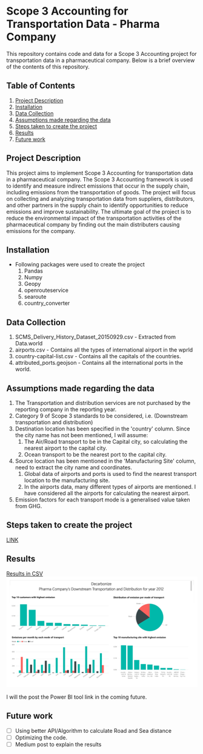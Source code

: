 # Scope 3 Accounting for Transportation Data - Pharma Company

This repository contains code and data for a Scope 3 Accounting project for transportation data in a pharmaceutical company. Below is a brief overview of the contents of this repository.

## Table of Contents
1. [ Project Description ](#projectDescription)
2. [Installation](#installation)
3. [Data Collection](#dataCollection)
4. [Assumptions made regarding the data](#assumptions)
5. [Steps taken to create the project](#steps)
6. [Results](#results)
7. [Future work](#futureWork)

<a name="projectDescription"></a>
## Project Description
This project aims to implement Scope 3 Accounting for transportation data in a pharmaceutical company. The Scope 3 Accounting framework is used to identify and measure indirect emissions that occur in the supply chain, including emissions from the transportation of goods. The project will focus on collecting and analyzing transportation data from suppliers, distributors, and other partners in the supply chain to identify opportunities to reduce emissions and improve sustainability. The ultimate goal of the project is to reduce the environmental impact of the transportation activities of the pharmaceutical company by finding out the main distributers causing emissions for the company. 

<a name="installation"></a>
## Installation
- Following packages were used to create the project
    1. Pandas 
    2. Numpy
    3. Geopy
    4. openrouteservice
    5. searoute
    6. country_converter

<a name="dataCollection"></a>
## Data Collection
1. SCMS_Delivery_History_Dataset_20150929.csv - Extracted from Data.world
2. airports.csv - Contains all the types of international airport in the wprld
3. country-capital-list.csv - Contains all the capitals of the countries.
4. attributed_ports.geojson - Contains all the international ports in the world.

<a name="assumptions"></a>
## Assumptions made regarding the data
1. The Transportation and distribution services are not purchased by the reporting company in the reporting year.
2. Category 9 of Scope 3 standards to be considered, i.e. (Downstream transportation and distribution)
3. Destination location has been specified in the 'country' column. Since the city name has not been mentioned, I will assume:
    1. The Air/Road transport to be in the Capital city, so calculating the nearest airport to the capital city. 
    2. Ocean transport to be the nearest port to the capital city.
4. Source location has been mentioned in the 'Manufacturing Site' column, need to extract the city name and coordinates.
    1. Global data of airports and ports is used to find the nearest transport location to the manufacturing site.
    2. In the airports data, many different types of airports are mentioned. I have considered all the airports for calculating the nearest airport.
5. Emission factors for each transport mode is a generalised value taken from GHG.

<a name="steps"></a>
## Steps taken to create the project
<a href="./Steps.md"> LINK </a>

<a name="results"></a>
## Results
<a href="Output/pharma_scope3_category9_emissions.csv"> Results in CSV </a>
<img src="./Assets/Results.jpg"/>

I will the post the Power BI tool link in the coming future.

<a name="futureWork"></a>
## Future work
- [ ] Using better API/Algorithm to calculate Road and Sea distance
- [ ] Optimizing the code.
- [ ] Medium post to explain the results